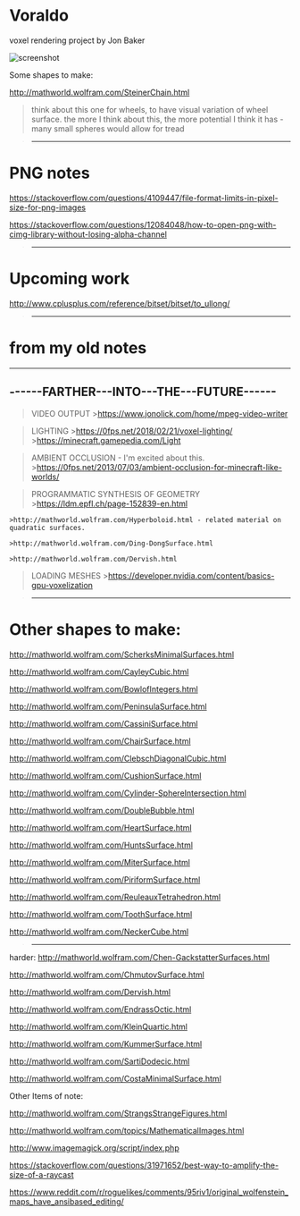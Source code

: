 # Voraldo
voxel rendering project by Jon Baker


![screenshot](https://i.imgur.com/X5dhqLUl.png)


Some shapes to make:


http://mathworld.wolfram.com/SteinerChain.html
>think about this one for wheels, to have visual variation of wheel surface.
>the more I think about this, the more potential I think it has - many small spheres
>would allow for tread

>----------------------------------------------------------

# PNG notes

https://stackoverflow.com/questions/4109447/file-format-limits-in-pixel-size-for-png-images

https://stackoverflow.com/questions/12084048/how-to-open-png-with-cimg-library-without-losing-alpha-channel






>----------------------------------------------------------

# Upcoming work

http://www.cplusplus.com/reference/bitset/bitset/to_ullong/






>-----------------------------------------------------------
# from my old notes


-----------------------------------------
------FARTHER---INTO---THE---FUTURE------
-----------------------------------------

>VIDEO OUTPUT
	>https://www.jonolick.com/home/mpeg-video-writer

>LIGHTING
	>https://0fps.net/2018/02/21/voxel-lighting/
	>https://minecraft.gamepedia.com/Light

>AMBIENT OCCLUSION - I'm excited about this.
	>https://0fps.net/2013/07/03/ambient-occlusion-for-minecraft-like-worlds/

>PROGRAMMATIC SYNTHESIS OF GEOMETRY
	>https://ldm.epfl.ch/page-152839-en.html

	>http://mathworld.wolfram.com/Hyperboloid.html - related material on quadratic surfaces. 

	>http://mathworld.wolfram.com/Ding-DongSurface.html

	>http://mathworld.wolfram.com/Dervish.html

>LOADING MESHES
	>https://developer.nvidia.com/content/basics-gpu-voxelization










>----------------------------------------------------------


# Other shapes to make:





http://mathworld.wolfram.com/ScherksMinimalSurfaces.html

http://mathworld.wolfram.com/CayleyCubic.html

http://mathworld.wolfram.com/BowlofIntegers.html

http://mathworld.wolfram.com/PeninsulaSurface.html

http://mathworld.wolfram.com/CassiniSurface.html

http://mathworld.wolfram.com/ChairSurface.html

http://mathworld.wolfram.com/ClebschDiagonalCubic.html

http://mathworld.wolfram.com/CushionSurface.html

http://mathworld.wolfram.com/Cylinder-SphereIntersection.html

http://mathworld.wolfram.com/DoubleBubble.html

http://mathworld.wolfram.com/HeartSurface.html

http://mathworld.wolfram.com/HuntsSurface.html

http://mathworld.wolfram.com/MiterSurface.html

http://mathworld.wolfram.com/PiriformSurface.html

http://mathworld.wolfram.com/ReuleauxTetrahedron.html

http://mathworld.wolfram.com/ToothSurface.html

http://mathworld.wolfram.com/NeckerCube.html




>-----------------------------------------------




harder:
http://mathworld.wolfram.com/Chen-GackstatterSurfaces.html

http://mathworld.wolfram.com/ChmutovSurface.html

http://mathworld.wolfram.com/Dervish.html

http://mathworld.wolfram.com/EndrassOctic.html

http://mathworld.wolfram.com/KleinQuartic.html

http://mathworld.wolfram.com/KummerSurface.html

http://mathworld.wolfram.com/SartiDodecic.html

http://mathworld.wolfram.com/CostaMinimalSurface.html


Other Items of note:

http://mathworld.wolfram.com/StrangsStrangeFigures.html

http://mathworld.wolfram.com/topics/MathematicalImages.html


http://www.imagemagick.org/script/index.php

https://stackoverflow.com/questions/31971652/best-way-to-amplify-the-size-of-a-raycast

https://www.reddit.com/r/roguelikes/comments/95riv1/original_wolfenstein_maps_have_ansibased_editing/

